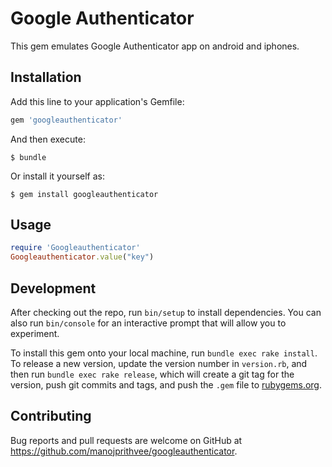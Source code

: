 # Google Authenticator
This gem emulates Google Authenticator app on android and iphones.

## Installation

Add this line to your application's Gemfile:

```ruby
gem 'googleauthenticator'
```

And then execute:

    $ bundle

Or install it yourself as:

    $ gem install googleauthenticator

## Usage

```ruby
require 'Googleauthenticator'
Googleauthenticator.value("key")
```

## Development

After checking out the repo, run `bin/setup` to install dependencies. You can also run `bin/console` for an interactive prompt that will allow you to experiment.

To install this gem onto your local machine, run `bundle exec rake install`. To release a new version, update the version number in `version.rb`, and then run `bundle exec rake release`, which will create a git tag for the version, push git commits and tags, and push the `.gem` file to [rubygems.org](https://rubygems.org).

## Contributing

Bug reports and pull requests are welcome on GitHub at https://github.com/manojprithvee/googleauthenticator.
